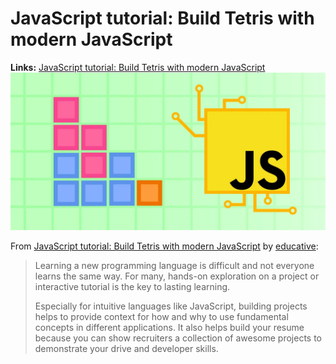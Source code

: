 # JavaScript tutorial: Build Tetris with modern JavaScript
**Links:** [JavaScript tutorial: Build Tetris with modern JavaScript](https://www.educative.io/blog/javascript-tutorial-build-tetris)
![Tetris in JS](./public/tetris-in-js.jpg)

From [JavaScript tutorial: Build Tetris with modern JavaScript](https://www.educative.io/blog/javascript-tutorial-build-tetris) by [educative](https://www.educative.io/):

> Learning a new programming language is difficult and not everyone learns the same way. For many, hands-on exploration on a project or interactive tutorial is the key to lasting learning.
> 
> Especially for intuitive languages like JavaScript, building projects helps to provide context for how and why to use fundamental concepts in different applications. It also helps build your resume because you can show recruiters a collection of awesome projects to demonstrate your drive and developer skills.
> 
